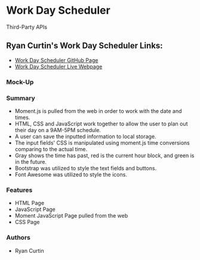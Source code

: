 # Work Day Scheduler
Third-Party APIs

## Ryan Curtin's Work Day Scheduler Links:
* [Work Day Scheduler GitHub Page](https://github.com/rpc08002/Work-Day-Scheduler)
* [Work Day Scheduler Live Webpage](https://rpc08002.github.io/Work-Day-Scheduler/)

### Mock-Up

### Summary
* Moment.js is pulled from the web in order to work with the date and times.
* HTML, CSS and JavaScript work together to allow the user to plan out their day on a 9AM-5PM schedule.
* A user can save the inputted information to local storage.
* The input fields' CSS is manipulated using moment.js time conversions comparing to the actual time.
* Gray shows the time has past, red is the current hour block, and green is in the future.
* Bootstrap was utilized to style the text fields and buttons.
* Font Awesome was utilized to style the icons.

### Features
* HTML Page
* JavaScript Page
* Moment JavaScript Page pulled from the web
* CSS Page


### Authors
* Ryan Curtin
